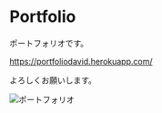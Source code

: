 # Portfolio

ポートフォリオです。

https://portfoliodavid.herokuapp.com/

よろしくお願いします。

![ポートフォリオ](https://user-images.githubusercontent.com/67625361/116503076-2cabb500-a8f0-11eb-9262-85b78389da66.png)
